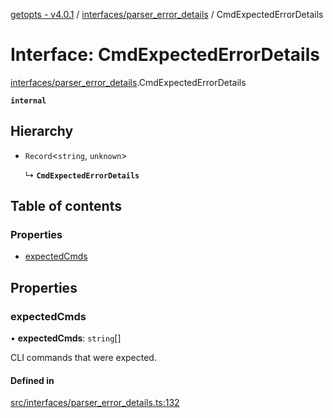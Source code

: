 [getopts - v4.0.1](../README.md) / [interfaces/parser_error_details](../modules/interfaces_parser_error_details.md) / CmdExpectedErrorDetails

# Interface: CmdExpectedErrorDetails

[interfaces/parser_error_details](../modules/interfaces_parser_error_details.md).CmdExpectedErrorDetails

**`internal`**

## Hierarchy

- `Record`<`string`, `unknown`\>

  ↳ **`CmdExpectedErrorDetails`**

## Table of contents

### Properties

- [expectedCmds](interfaces_parser_error_details.CmdExpectedErrorDetails.md#expectedcmds)

## Properties

### expectedCmds

• **expectedCmds**: `string`[]

CLI commands that were expected.

#### Defined in

[src/interfaces/parser_error_details.ts:132](https://github.com/prasadrajandran/node-getopts/blob/6df82cf/src/interfaces/parser_error_details.ts#L132)
